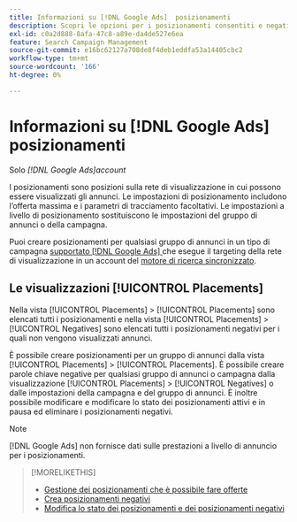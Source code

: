 ```yaml
---
title: Informazioni su [!DNL Google Ads]  posizionamenti
description: Scopri le opzioni per i posizionamenti consentiti e negativi per  [!DNL Google Ads].
exl-id: c0a2d888-8afa-47c8-a89e-da4de527e6ea
feature: Search Campaign Management
source-git-commit: e16bc62127a708de8f4deb1eddfa53a14405cbc2
workflow-type: tm+mt
source-wordcount: '166'
ht-degree: 0%

---
```


# Informazioni su [!DNL Google Ads] posizionamenti

Solo *[!DNL Google Ads]account*

I posizionamenti sono posizioni sulla rete di visualizzazione in cui possono essere visualizzati gli annunci. Le impostazioni di posizionamento includono l’offerta massima e i parametri di tracciamento facoltativi. Le impostazioni a livello di posizionamento sostituiscono le impostazioni del gruppo di annunci o della campagna.

Puoi creare posizionamenti per qualsiasi gruppo di annunci in un tipo di campagna [supportato [!DNL Google Ads] ](/help/search-social-commerce/introduction/supported-inventory.md) che esegue il targeting della rete di visualizzazione in un account del [motore di ricerca sincronizzato](/help/search-social-commerce/campaign-management/accounts/ad-network-account-about.md).

## Le visualizzazioni [!UICONTROL Placements]

Nella vista [!UICONTROL Placements] > [!UICONTROL Placements] sono elencati tutti i posizionamenti e nella vista [!UICONTROL Placements] > [!UICONTROL Negatives] sono elencati tutti i posizionamenti negativi per i quali non vengono visualizzati annunci.

È possibile creare posizionamenti per un gruppo di annunci dalla vista [!UICONTROL Placements] > [!UICONTROL Placements]. È possibile creare parole chiave negative per qualsiasi gruppo di annunci o campagna dalla visualizzazione [!UICONTROL Placements] > [!UICONTROL Negatives] o dalle impostazioni della campagna e del gruppo di annunci.  È inoltre possibile modificare e modificare lo stato dei posizionamenti attivi e in pausa ed eliminare i posizionamenti negativi.

>[!NOTE]
>
>[!DNL Google Ads] non fornisce dati sulle prestazioni a livello di annuncio per i posizionamenti.

>[!MORELIKETHIS]
>
>* [Gestione dei posizionamenti che è possibile fare offerte](placement-manage.md)
>* [Crea posizionamenti negativi](placement-negative-create.md)
>* [Modifica lo stato dei posizionamenti e dei posizionamenti negativi](placement-status-edit.md)
